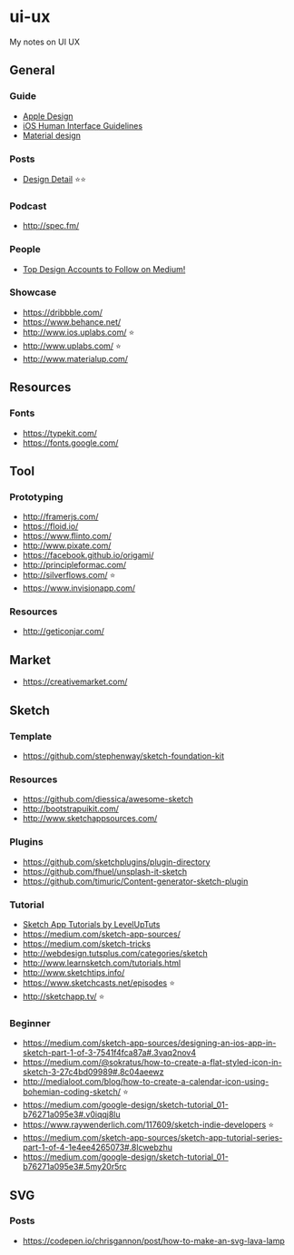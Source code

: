 # ui-ux
My notes on UI UX

## General

### Guide

- [Apple Design](https://developer.apple.com/design/)
- [iOS Human Interface Guidelines](https://developer.apple.com/ios/human-interface-guidelines/)
- [Material design](https://material.google.com/#introduction-goals)

### Posts

- [Design Detail](http://www.brianlovin.com/) :star::star:

### Podcast

- http://spec.fm/

### People

- [Top Design Accounts to Follow on Medium!](https://medium.com/@leventask/top-design-accounts-to-follow-on-medium-88f519ebd0ca#.cqoenf4wa)

### Showcase

- https://dribbble.com/
- https://www.behance.net/
- http://www.ios.uplabs.com/ :star:
- http://www.uplabs.com/ :star:
- http://www.materialup.com/


## Resources

### Fonts

- https://typekit.com/
- https://fonts.google.com/

## Tool

### Prototyping

- http://framerjs.com/
- https://floid.io/
- https://www.flinto.com/
- http://www.pixate.com/
- https://facebook.github.io/origami/
- http://principleformac.com/
- http://silverflows.com/ :star:
- https://www.invisionapp.com/

### Resources

- http://geticonjar.com/

## Market

- https://creativemarket.com/

## Sketch

### Template

- https://github.com/stephenway/sketch-foundation-kit

### Resources

- https://github.com/diessica/awesome-sketch
- http://bootstrapuikit.com/
- http://www.sketchappsources.com/

### Plugins

- https://github.com/sketchplugins/plugin-directory
- https://github.com/fhuel/unsplash-it-sketch
- https://github.com/timuric/Content-generator-sketch-plugin

### Tutorial

- [Sketch App Tutorials by LevelUpTuts](https://www.youtube.com/watch?v=AV2OkzIGykA&list=PLLnpHn493BHE6UIsdKYlS5zu-ZYvx22CS)
- https://medium.com/sketch-app-sources/
- https://medium.com/sketch-tricks
- http://webdesign.tutsplus.com/categories/sketch
- http://www.learnsketch.com/tutorials.html
- http://www.sketchtips.info/
- https://www.sketchcasts.net/episodes :star:
- http://sketchapp.tv/ :star:

### Beginner

- https://medium.com/sketch-app-sources/designing-an-ios-app-in-sketch-part-1-of-3-7541f4fca87a#.3vaq2nov4
- https://medium.com/@sokratus/how-to-create-a-flat-styled-icon-in-sketch-3-27c4bd09989#.8c04aeewz
- http://medialoot.com/blog/how-to-create-a-calendar-icon-using-bohemian-coding-sketch/ ⭐️
- https://medium.com/google-design/sketch-tutorial_01-b76271a095e3#.v0iqqj8lu
- https://www.raywenderlich.com/117609/sketch-indie-developers ⭐️
- https://medium.com/sketch-app-sources/sketch-app-tutorial-series-part-1-of-4-1e4ee4265073#.8lcwebzhu
- https://medium.com/google-design/sketch-tutorial_01-b76271a095e3#.5my20r5rc

## SVG

### Posts

- https://codepen.io/chrisgannon/post/how-to-make-an-svg-lava-lamp

